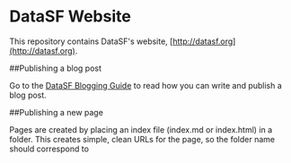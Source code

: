 DataSF Website
==============
This repository contains DataSF's website, [http://datasf.org](http://datasf.org).

##Publishing a blog post

Go to the [DataSF Blogging Guide](https://github.com/datasf/datasf.github.io/tree/staging/_posts/blog/README.md) to read how you can write and publish a blog post.

##Publishing a new page

Pages are created by placing an index file (index.md or index.html) in a folder. This creates simple, clean URLs for the page, so the folder name should correspond to 
